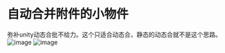 ﻿# 自动合并附件的小物件
弥补unity动态合批不给力。这个只适合动态合，静态的动态合就不是这个思路。
![image](https://github.com/whisperlin/utils/blob/master/unity/DymCombin/demo.png)
![image](https://github.com/whisperlin/utils/blob/master/unity/DymCombin/demo2.png) 

